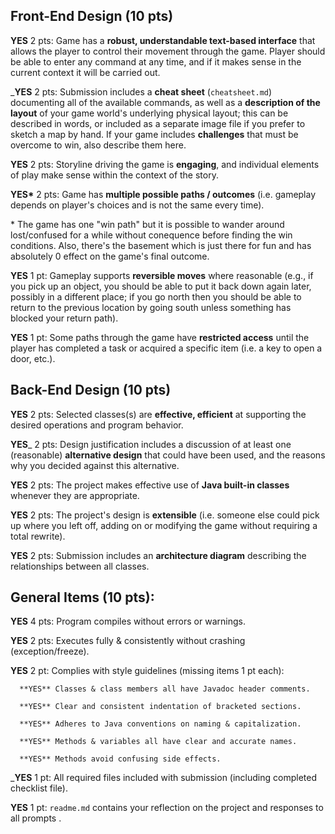## Front-End Design (10 pts)

**YES** 2 pts: Game has a **robust, understandable text-based interface** that allows the player to control their movement through the game.  Player should be able to enter any command at any time, and if it makes sense in the current context it will be carried out.

___**YES**__ 2 pts: Submission includes a **cheat sheet** (`cheatsheet.md`) documenting all of the available commands, as well as a **description of the layout** of your game world's underlying physical layout; this can be described in words, or included as a separate image file if you prefer to sketch a map by hand.  If your game includes **challenges** that must be overcome to win, also describe them here.

**YES** 2 pts: Storyline driving the game is **engaging**, and individual elements of play make sense within the context of the story.

**YES\*** 2 pts: Game has **multiple possible paths / outcomes** (i.e. gameplay depends on player's choices and is not the same every time).

\* The game has one "win path" but it is possible to wander around lost/confused for a while without conequence before finding the win conditions. Also, there's the basement which is just there for fun and has absolutely 0 effect on the game's final outcome. 

**YES** 1 pt: Gameplay supports **reversible moves** where reasonable (e.g., if you pick up an object, you should be able to put it back down again later, possibly in a different place; if you go north then you should be able to return to the previous location by going south unless something has blocked your return path).

**YES** 1 pt: Some paths through the game have **restricted access** until the player has completed a task or acquired a specific item (i.e. a key to open a door, etc.).


## Back-End Design (10 pts)

**YES** 2 pts: Selected classes(s) are **effective, efficient** at supporting the desired operations and program behavior.

__**YES**___ 2 pts: Design justification includes a discussion of at least one (reasonable) **alternative design** that could have been used, and the reasons why you decided against this alternative.

**YES** 2 pts: The project makes effective use of **Java built-in classes** whenever they are appropriate.

**YES** 2 pts: The project's design is **extensible** (i.e. someone else could pick up where you left off, adding on or modifying the game without requiring a total rewrite).

**YES** 2 pts: Submission includes an **architecture diagram** describing the relationships between all classes.


## General Items (10 pts):
**YES** 4 pts: Program compiles without errors or warnings.

**YES** 2 pts: Executes fully & consistently without crashing (exception/freeze).

**YES** 2 pt: Complies with style guidelines (missing items 1 pt each):

      **YES** Classes & class members all have Javadoc header comments.

      **YES** Clear and consistent indentation of bracketed sections.

      **YES** Adheres to Java conventions on naming & capitalization.

      **YES** Methods & variables all have clear and accurate names.

      **YES** Methods avoid confusing side effects.

___**YES**__ 1 pt: All required files included with submission (including completed checklist file).

**YES** 1 pt: `readme.md` contains your reflection on the project and responses to all prompts .
